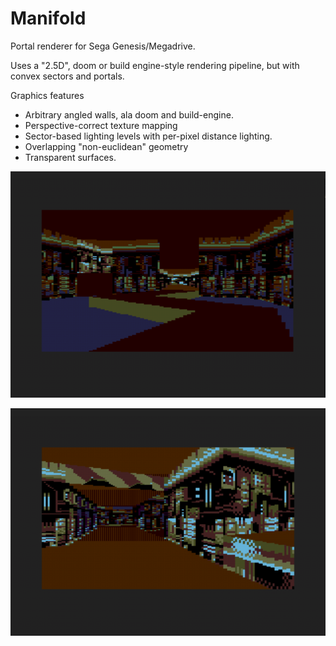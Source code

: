 # Manifold
Portal renderer for Sega Genesis/Megadrive.

Uses a "2.5D", doom or build engine-style rendering pipeline, but with convex sectors and portals.

Graphics features
- Arbitrary angled walls, ala doom and build-engine. 
- Perspective-correct texture mapping
- Sector-based lighting levels with per-pixel distance lighting.
- Overlapping "non-euclidean" geometry
- Transparent surfaces.

![Textures and lighting](./screen2.png)

![Moving sectors with clipped textures](./screen3.png)
